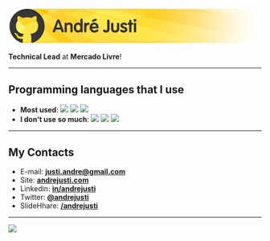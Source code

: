 ![André Justi](images/logo-github.png)

**Technical Lead** at **Mercado Livre**!

---

## Programming languages that I use

- **Most used**: ![](https://img.shields.io/badge/Golang-informational?style=flat-square&logo=go&logoColor=yellow&color=black) ![](https://img.shields.io/badge/Java-informational?style=flat-square&logo=java&logoColor=yellow&color=black) ![](https://img.shields.io/badge/Kotlin-informational?style=flat-square&logo=kotlin&logoColor=yellow&color=black) 
- **I don't use so much**: ![](https://img.shields.io/badge/JavaScript-informational?style=flat-square&logo=javascript&logoColor=yellow&color=black) ![](https://img.shields.io/badge/Python-informational?style=flat-square&logo=python&logoColor=yellow&color=black) ![](https://img.shields.io/badge/ShellScript-informational?style=flat-square&logo=shell&logoColor=yellow&color=black) 

---

## My Contacts

- E-mail: [**justi.andre@gmail.com**](mailto:justi.andre@gmail.com)
- Site: [**andrejusti.com**](http://andrejusti.com/)
- Linkedin: [**in/andrejusti**](https://www.linkedin.com/in/andrejusti/)
- Twitter: [**@andrejusti**](https://twitter.com/andrejusti)
- SlideHhare: [**/andrejusti**](https://www.slideshare.net/AndrJusti)

---

![](https://komarev.com/ghpvc/?username=justiandre&color=yellow&style=flat)
